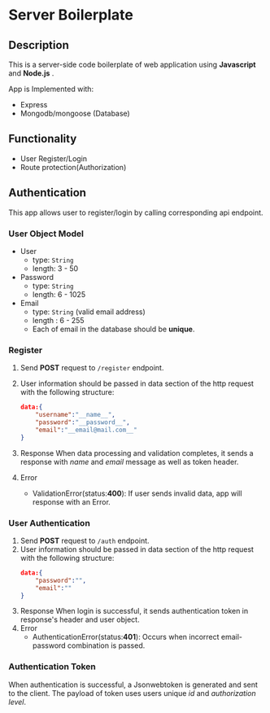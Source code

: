 # Server Boilerplate

## Description

This is a server-side code boilerplate of web application using **Javascript** and **Node.js** .  

App is Implemented with:
- Express
- Mongodb/mongoose (Database)

## Functionality

- User Register/Login
- Route protection(Authorization)

## Authentication

This app allows user to register/login by calling corresponding api endpoint.

### User Object Model
  - User
     - type: `String`
     - length: 3 - 50
   - Password
     - type: `String`
     - length: 6 - 1025
   - Email
     - type: `String` (valid email address)
     - length : 6 - 255
     - Each of email in the database should be **unique**.

### Register

1. Send **POST** request to `/register` endpoint.
2. User information should be passed in data section of the http request with the following structure:
   ```json
   data:{
       "username":"__name__",
       "password":"__password__",
       "email":"__email@mail.com__"
   }
   ```
 
3. Response
   When data processing and validation completes, it sends a response with _name_ and _email_ message as well as token header.
4. Error
   - ValidationError(status:**400**): If user sends invalid data, app will response with an Error.
   
### User Authentication

1. Send **POST** request to `/auth` endpoint.
2. User information should be passed in data section of the http request with the following structure:
   ```json
   data:{
       "password":"",
       "email":""
   }
   ```
3. Response
   When login is successful, it sends authentication token in response's header and user object.
4. Error
   - AuthenticationError(status:**401**): Occurs when incorrect email-password combination is passed.
   
### Authentication Token
When authentication is successful, a Jsonwebtoken is generated and sent to the client.
The payload of token uses users unique *id* and *authorization level*.

